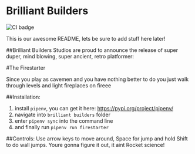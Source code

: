 # Brilliant Builders
![CI badge](https://github.com/Leterax/code-jam-6/workflows/Lint/badge.svg) 

This is our awesome README, lets be sure to add stuff here later!

##Brilliant Builders Studios are proud to announce the release of super duper, mind blowing, super ancient, retro platformer:

#The Firestarter

Since you play as cavemen and you have nothing better to do you just walk through levels and light fireplaces on fireee

##Installation:
1) install `pipenv`, you can get it here: https://pypi.org/project/pipenv/
2) navigate into `brilliant builders` folder
3) enter `pipenv sync` into the command line
4) and finally run `pipenv run firestarter`

##Controls:
Use arrow keys to move around, Space for jump and hold Shift to do wall jumps. Youre gonna figure it out, it aint Rocket science!

